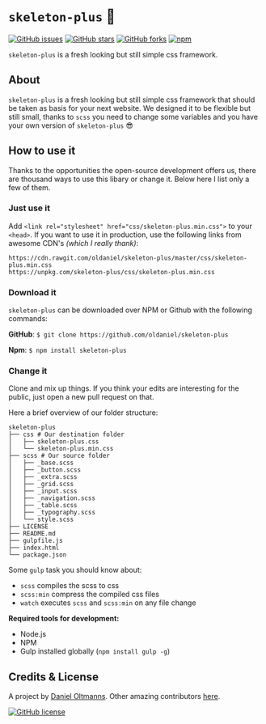 # `skeleton-plus` :ferris_wheel:

[![GitHub issues](https://img.shields.io/github/issues/oldaniel/skeleton-plus.svg)](https://github.com/oldaniel/skeleton-plus/issues)
[![GitHub stars](https://img.shields.io/github/stars/oldaniel/skeleton-plus.svg)](https://github.com/oldaniel/skeleton-plus/stargazers)
[![GitHub forks](https://img.shields.io/github/forks/oldaniel/skeleton-plus.svg)](https://github.com/oldaniel/skeleton-plus/network)
[![npm](https://img.shields.io/npm/dt/skeleton-plus.svg)](https://www.npmjs.com/package/skeleton-plus)

`skeleton-plus` is a fresh looking but still simple css framework.

## About

`skeleton-plus` is a fresh looking but still simple css framework that should be taken as basis for your next website. We designed it to be flexible but still small, thanks to `scss` you need to change some variables and you have your own version of `skeleton-plus` :sunglasses:

## How to use it

Thanks to the opportunities the open-source development offers us, there are thousand ways to use this libary or change it. Below here I list only a few of them.

### Just use it

Add `<link rel="stylesheet" href="css/skeleton-plus.min.css">` to your `<head>`. If you want to use it in production, use the following links from awesome CDN's _(which I really thank)_:

```
https://cdn.rawgit.com/oldaniel/skeleton-plus/master/css/skeleton-plus.min.css
https://unpkg.com/skeleton-plus/css/skeleton-plus.min.css
```

### Download it

`skeleton-plus` can be downloaded over NPM or Github with the following commands:

**GitHub**: `$ git clone https://github.com/oldaniel/skeleton-plus`

**Npm**: `$ npm install skeleton-plus`

### Change it

Clone and mix up things. If you think your edits are interesting for the public, just open a new pull request on that.

Here a brief overview of our folder structure:

```
skeleton-plus
├── css # Our destination folder
│   ├── skeleton-plus.css
│   └── skeleton-plus.min.css
├── scss # Our source folder
│   ├── _base.scss
│   ├── _button.scss
│   ├── _extra.scss
│   ├── _grid.scss
│   ├── _input.scss
│   ├── _navigation.scss
│   ├── _table.scss
│   ├── _typography.scss
│   └── style.scss
├── LICENSE
├── README.md
├── gulpfile.js
├── index.html
└── package.json
```

Some `gulp` task you should know about:

- `scss` compiles the scss to css
- `scss:min` compress the compiled css files
- `watch` executes `scss` and `scss:min` on any file change

**Required tools for development:**

- Node.js
- NPM
- Gulp installed globally (`npm install gulp -g`)

## Credits & License

A project by [Daniel Oltmanns](https://github.com/oldaniel).
Other amazing contributors [here](https://github.com/oldaniel/skeleton-plus/graphs/contributors).

[![GitHub license](https://img.shields.io/badge/license-MIT-blue.svg)](https://raw.githubusercontent.com/oldaniel/skeleton-plus/master/LICENSE)
